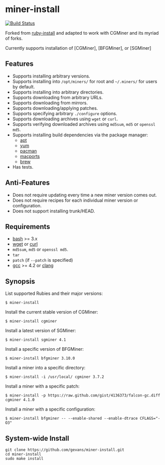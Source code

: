 # miner-install

[![Build Status](https://travis-ci.org/postmodern/miner-install.png?branch=master)](https://travis-ci.org/gevans/miner-install)

Forked from [ruby-install](https://github.com/postmodern/miner-install) and
adapted to work with CGMiner and its myriad of forks.

Currently supports installation of [CGMiner], [BFGMiner], or [SGMiner]

## Features

* Supports installing arbitrary versions.
* Supports installing into `/opt/miners/` for root and `~/.miners/` for users
  by default.
* Supports installing into arbitrary directories.
* Supports downloading from arbitrary URLs.
* Supports downloading from mirrors.
* Supports downloading/applying patches.
* Supports specifying arbitrary `./configure` options.
* Supports downloading archives using `wget` or `curl`.
* Supports verifying downloaded archives using `md5sum`, `md5` or `openssl md5`.
* Supports installing build dependencies via the package manager:
  * [apt]
  * [yum]
  * [pacman]
  * [macports]
  * [brew]
* Has tests.

## Anti-Features

* Does not require updating every time a new miner version comes out.
* Does not require recipes for each individual miner version or configuration.
* Does not support installing trunk/HEAD.

## Requirements

* [bash] >= 3.x
* [wget] or [curl]
* `md5sum`, `md5` or `openssl md5`.
* `tar`
* `patch` (if `--patch` is specified)
* [gcc] >= 4.2 or [clang]

## Synopsis

List supported Rubies and their major versions:

    $ miner-install

Install the current stable version of CGMiner:

    $ miner-install cgminer

Install a latest version of SGMiner:

    $ miner-install sgminer 4.1

Install a specific version of BFGMiner:

    $ miner-install bfgminer 3.10.0

Install a miner into a specific directory:

    $ miner-install -i /usr/local/ cgminer 3.7.2

Install a miner with a specific patch:

    $ miner-install -p https://raw.github.com/gist/4136373/falcon-gc.diff cgminer 4.1.0

Install a miner with a specific configuration:

    $ miner-install bfgminer -- --enable-shared --enable-dtrace CFLAGS="-O3"

## System-wide Install

    git clone https://github.com/gevans/miner-install.git
    cd miner-install
    sudo make install

[apt]: http://wiki.debian.org/Apt
[yum]: http://yum.baseurl.org/
[pacman]: https://wiki.archlinux.org/index.php/Pacman
[macports]: https://www.macports.org/
[brew]: http://brew.sh

[bash]: http://www.gnu.org/software/bash/
[wget]: http://www.gnu.org/software/wget/
[curl]: http://curl.haxx.se/

[gcc]: http://gcc.gnu.org/
[clang]: http://clang.llvm.org/

[PGP]: http://en.wikipedia.org/wiki/Pretty_Good_Privacy
[1]: http://postmodern.github.com/contact.html#pgp

[homebrew]: http://brew.sh/
